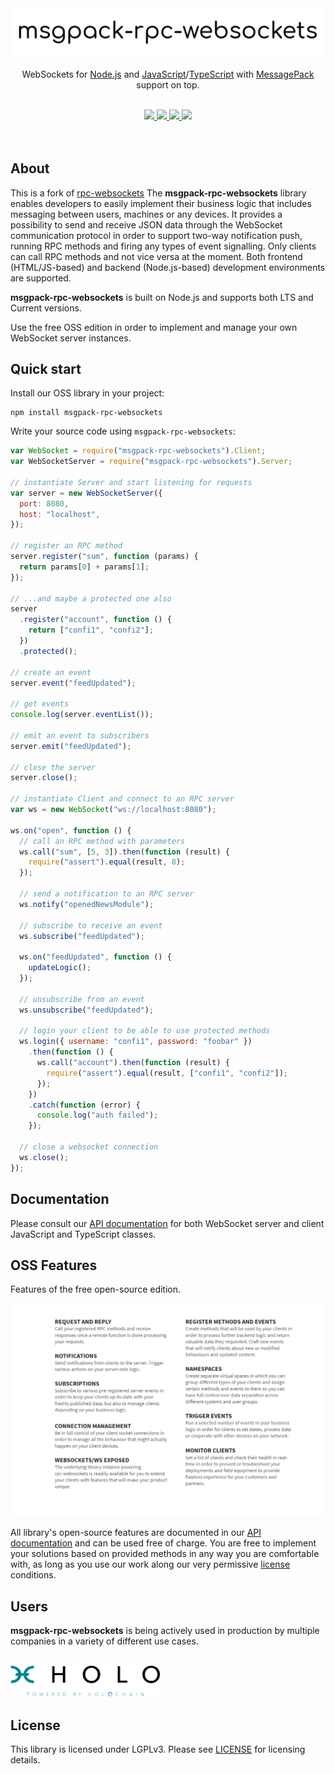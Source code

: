 <div align="center">
  <a href="https://github.com/zo-el/msgpack-rpc-websockets">
    <img src="https://raw.githubusercontent.com/zo-el/msgpack-rpc-websockets/develop/assets/logo.png">
  </a>
  <br>
  <p>
    WebSockets for <a href="http://nodejs.org">Node.js</a> and <a href="https://en.wikipedia.org/wiki/JavaScript">JavaScript</a>/<a href="https://en.wikipedia.org/wiki/TypeScript">TypeScript</a> with <a href="https://msgpack.org/">MessagePack</a> support on top.  </p>
    <br>
  <a href="https://www.npmjs.com/package/msgpack-rpc-websockets">
                <img src="https://img.shields.io/npm/v/msgpack-rpc-websockets.svg">
  </a>
  <a href="https://travis-ci.org/zo-el/msgpack-rpc-websockets">
		<img src="https://travis-ci.org/zo-el/msgpack-rpc-websockets.svg?branch=master">
  </a>
  <a href="https://coveralls.io/github/zo-el/msgpack-rpc-websockets?branch=master">
		<img src="https://coveralls.io/repos/github/zo-el/msgpack-rpc-websockets/badge.svg?branch=master">
  </a>
  <a href="https://www.npmjs.com/package/msgpack-rpc-websockets">
    <img src="https://img.shields.io/npm/dm/msgpack-rpc-websockets.svg?maxAge=2592000">
  </a>
  <br><br><br>
</div>

## About

This is a fork of [rpc-websockets](https://github.com/elpheria/rpc-websockets)
The **msgpack-rpc-websockets** library enables developers to easily implement their business logic that includes messaging between users, machines or any devices. It provides a possibility to send and receive JSON data through the WebSocket communication protocol in order to support two-way notification push, running RPC methods and firing any types of event signalling. Only clients can call RPC methods and not vice versa at the moment. Both frontend (HTML/JS-based) and backend (Node.js-based) development environments are supported.

**msgpack-rpc-websockets** is built on Node.js and supports both LTS and Current versions.

Use the free OSS edition in order to implement and manage your own WebSocket server instances.

## Quick start

Install our OSS library in your project:

```
npm install msgpack-rpc-websockets
```

Write your source code using `msgpack-rpc-websockets`:

```js
var WebSocket = require("msgpack-rpc-websockets").Client;
var WebSocketServer = require("msgpack-rpc-websockets").Server;

// instantiate Server and start listening for requests
var server = new WebSocketServer({
  port: 8080,
  host: "localhost",
});

// register an RPC method
server.register("sum", function (params) {
  return params[0] + params[1];
});

// ...and maybe a protected one also
server
  .register("account", function () {
    return ["confi1", "confi2"];
  })
  .protected();

// create an event
server.event("feedUpdated");

// get events
console.log(server.eventList());

// emit an event to subscribers
server.emit("feedUpdated");

// close the server
server.close();

// instantiate Client and connect to an RPC server
var ws = new WebSocket("ws://localhost:8080");

ws.on("open", function () {
  // call an RPC method with parameters
  ws.call("sum", [5, 3]).then(function (result) {
    require("assert").equal(result, 8);
  });

  // send a notification to an RPC server
  ws.notify("openedNewsModule");

  // subscribe to receive an event
  ws.subscribe("feedUpdated");

  ws.on("feedUpdated", function () {
    updateLogic();
  });

  // unsubscribe from an event
  ws.unsubscribe("feedUpdated");

  // login your client to be able to use protected methods
  ws.login({ username: "confi1", password: "foobar" })
    .then(function () {
      ws.call("account").then(function (result) {
        require("assert").equal(result, ["confi1", "confi2"]);
      });
    })
    .catch(function (error) {
      console.log("auth failed");
    });

  // close a websocket connection
  ws.close();
});
```

## Documentation

Please consult our [API documentation](API.md) for both WebSocket server and client JavaScript and TypeScript classes.

## OSS Features

Features of the free open-source edition.

![OSS Features](assets/oss-features.png)

All library's open-source features are documented in our [API documentation](API.md) and can be used free of charge. You are free to implement your solutions based on provided methods in any way you are comfortable with, as long as you use our work along our very permissive [license](LICENSE) conditions.

## Users

**msgpack-rpc-websockets** is being actively used in production by multiple companies in a variety of different use cases.

<br>
<a href="https://holo.host" target="_blank"><img src="https://raw.githubusercontent.com/zo-el/msgpack-rpc-websockets/master/assets/user-holo.png" alt="Holo Ltd." height=50px></a>&emsp;

## License

This library is licensed under LGPLv3. Please see [LICENSE](LICENSE) for licensing details.

